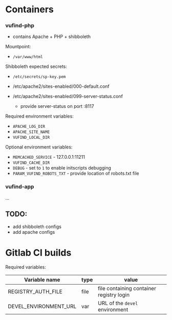
# Containers


### vufind-php

* contains Apache + PHP + shibboleth

Mountpoint:

* `/var/www/html`

Shibboleth expected secrets:
* `/etc/secrets/sp-key.pem`

* /etc/apache2/sites-enabled/000-default.conf
* /etc/apache2/sites-enabled/099-server-status.conf
  * provide server-status on port :8117

Required environment variables:

* `APACHE_LOG_DIR`
* `APACHE_SITE_NAME`
* `VUFIND_LOCAL_DIR`

Optional environment variables:

* `MEMCACHED_SERVICE` - 127.0.0.1:11211
* `VUFIND_CACHE_DIR`
* `DEBUG` - set to `1` to enable initscripts debugging
* `PARAM_VUFIND_ROBOTS_TXT` - provide location of robots.txt file

### vufind-app

...

## TODO:

* add shibboleth configs
* add apache configs

# Gitlab CI builds

Required variables:

| Variable name | type | value |
|-----|-----|---|
| REGISTRY_AUTH_FILE | file | file containing container registry login |
| DEVEL_ENVIRONMENT_URL | var | URL of the `devel` environment |

